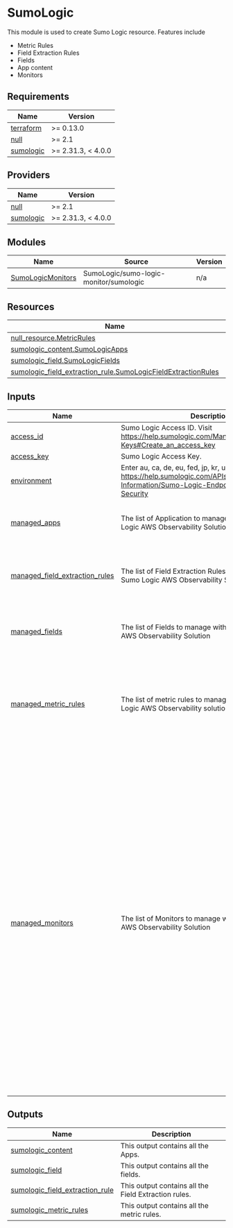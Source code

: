 # SumoLogic

This module is used to create Sumo Logic resource. Features include
- Metric Rules
- Field Extraction Rules
- Fields
- App content
- Monitors

## Requirements

| Name | Version |
|------|---------|
| <a name="requirement_terraform"></a> [terraform](#requirement\_terraform) | >= 0.13.0 |
| <a name="requirement_null"></a> [null](#requirement\_null) | >= 2.1 |
| <a name="requirement_sumologic"></a> [sumologic](#requirement\_sumologic) | >= 2.31.3, < 4.0.0 |

## Providers

| Name | Version |
|------|---------|
| <a name="provider_null"></a> [null](#provider\_null) | >= 2.1 |
| <a name="provider_sumologic"></a> [sumologic](#provider\_sumologic) | >= 2.31.3, < 4.0.0 |

## Modules

| Name | Source | Version |
|------|--------|---------|
| <a name="module_SumoLogicMonitors"></a> [SumoLogicMonitors](#module\_SumoLogicMonitors) | SumoLogic/sumo-logic-monitor/sumologic | n/a |

## Resources

| Name | Type |
|------|------|
| [null_resource.MetricRules](https://registry.terraform.io/providers/hashicorp/null/latest/docs/resources/resource) | resource |
| [sumologic_content.SumoLogicApps](https://registry.terraform.io/providers/SumoLogic/sumologic/latest/docs/resources/content) | resource |
| [sumologic_field.SumoLogicFields](https://registry.terraform.io/providers/SumoLogic/sumologic/latest/docs/resources/field) | resource |
| [sumologic_field_extraction_rule.SumoLogicFieldExtractionRules](https://registry.terraform.io/providers/SumoLogic/sumologic/latest/docs/resources/field_extraction_rule) | resource |

## Inputs

| Name | Description | Type | Default | Required |
|------|-------------|------|---------|:--------:|
| <a name="input_access_id"></a> [access\_id](#input\_access\_id) | Sumo Logic Access ID. Visit https://help.sumologic.com/Manage/Security/Access-Keys#Create_an_access_key | `string` | n/a | yes |
| <a name="input_access_key"></a> [access\_key](#input\_access\_key) | Sumo Logic Access Key. | `string` | n/a | yes |
| <a name="input_environment"></a> [environment](#input\_environment) | Enter au, ca, de, eu, fed, jp, kr, us1 or us2. Visit https://help.sumologic.com/APIs/General-API-Information/Sumo-Logic-Endpoints-and-Firewall-Security | `string` | n/a | yes |
| <a name="input_managed_apps"></a> [managed\_apps](#input\_managed\_apps) | The list of Application to manage within the Sumo Logic AWS Observability Solution | <pre>map(object({<br/>    folder_id    = string<br/>    content_json = string<br/>  }))</pre> | `{}` | no |
| <a name="input_managed_field_extraction_rules"></a> [managed\_field\_extraction\_rules](#input\_managed\_field\_extraction\_rules) | The list of Field Extraction Rules to manage within the Sumo Logic AWS Observability Solution | <pre>map(object({<br/>    name             = string<br/>    parse_expression = string<br/>    scope            = string<br/>    enabled          = bool<br/>  }))</pre> | `{}` | no |
| <a name="input_managed_fields"></a> [managed\_fields](#input\_managed\_fields) | The list of Fields to manage within the Sumo Logic AWS Observability Solution | <pre>map(object({<br/>    field_name = string<br/>    data_type  = string<br/>    state      = bool<br/>  }))</pre> | `{}` | no |
| <a name="input_managed_metric_rules"></a> [managed\_metric\_rules](#input\_managed\_metric\_rules) | The list of metric rules to manage within the Sumo Logic AWS Observability solution. | <pre>map(object({<br/>    metric_rule_name = string<br/>    match_expression = string<br/>    sleep            = number<br/>    variables_to_extract = list(object({<br/>      name        = string<br/>      tagSequence = string<br/>    }))<br/>  }))</pre> | `{}` | no |
| <a name="input_managed_monitors"></a> [managed\_monitors](#input\_managed\_monitors) | The list of Monitors to manage within the Sumo Logic AWS Observability Solution | <pre>map(object({<br/>    monitor_name         = string<br/>    monitor_description  = string<br/>    monitor_monitor_type = string<br/>    monitor_parent_id    = string<br/>    monitor_is_disabled  = bool<br/>    monitor_evaluation_delay = string<br/>    queries              = map(string)<br/>    triggers = list(object({<br/>      threshold_type   = string<br/>      threshold        = string<br/>      time_range       = string<br/>      occurrence_type  = string<br/>      trigger_source   = string<br/>      trigger_type     = string<br/>      detection_method = string<br/>    }))<br/>    connection_notifications = list(object(<br/>      {<br/>        connection_type       = string,<br/>        connection_id         = string,<br/>        payload_override      = string,<br/>        run_for_trigger_types = list(string)<br/>      }<br/>    ))<br/>    email_notifications = list(object(<br/>      {<br/>        connection_type       = string,<br/>        recipients            = list(string),<br/>        subject               = string,<br/>        time_zone             = string,<br/>        message_body          = string,<br/>        run_for_trigger_types = list(string)<br/>      }<br/>    ))<br/>    group_notifications = bool<br/>  }))</pre> | `{}` | no |

## Outputs

| Name | Description |
|------|-------------|
| <a name="output_sumologic_content"></a> [sumologic\_content](#output\_sumologic\_content) | This output contains all the Apps. |
| <a name="output_sumologic_field"></a> [sumologic\_field](#output\_sumologic\_field) | This output contains all the fields. |
| <a name="output_sumologic_field_extraction_rule"></a> [sumologic\_field\_extraction\_rule](#output\_sumologic\_field\_extraction\_rule) | This output contains all the Field Extraction rules. |
| <a name="output_sumologic_metric_rules"></a> [sumologic\_metric\_rules](#output\_sumologic\_metric\_rules) | This output contains all the metric rules. |
